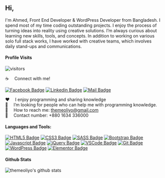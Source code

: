 ## Hi,

I'm Ahmed, Front End Developer & WordPress Developer from Bangladesh. I spend most of my time coding outstanding projects. I enjoy the process of turning ideas into reality using creative solutions. I’m always curious about learning new skills, tools, and concepts. In addition to working on various solo full stack works, I have worked with creative teams, which involves daily stand-ups and communications.

#### Profile Visits

![visitors](https://visitor-badge.glitch.me/badge?page_id=themeoliyo.themeoliyo)

:coffee: &emsp;Connect with me!

[![Facebook Badge](https://img.shields.io/badge/Facebook-1877F2?style=for-the-badge&logo=facebook&logoColor=white)](https://facebook.com/themeoliyo) [![Linkedin Badge](https://img.shields.io/badge/LinkedIn-0077B5?style=for-the-badge&logo=linkedin&logoColor=white)](https://www.linkedin.com/in/themeoliyo) [![Mail Badge](https://img.shields.io/badge/Gmail-D14836?style=for-the-badge&logo=gmail&logoColor=white)](mailto:themeoliyo@gmail.com)

:hearts: &emsp;I enjoy programming and sharing knowledge <br/>
🤔 &emsp;I’m looking for people who can help me with programming knowledge.<br/>
:e-mail: &emsp;How to reach me: themeoliyo@gmail.com<br/>
📱 &emsp;Contact number: +880 1634 336000

#### Languages and Tools:

[![HTML5 Badge](https://img.shields.io/badge/-HTML5-E34F26?style=for-the-badge&labelColor=black&logo=html5&logoColor=E34F26)](#) [![CSS3 Badge](https://img.shields.io/badge/-CSS3-1572B6?style=for-the-badge&labelColor=black&logo=css3&logoColor=1572B6)](#) [![SASS Badge](https://img.shields.io/badge/Sass-CC6699?style=for-the-badge&logo=sass&logoColor=white)](#) [![Bootstrap Badge](https://img.shields.io/badge/-Bootstrap-6E10F4?style=for-the-badge&labelColor=black&logo=bootstrap&logoColor=6E10F4)](#) [![Javascript Badge](https://img.shields.io/badge/-Javascript-F0DB4F?style=for-the-badge&labelColor=black&logo=javascript&logoColor=F0DB4F)](#) [![jQuery Badge](https://img.shields.io/badge/-jQuery-0769AD?style=for-the-badge&labelColor=black&logo=jQuery&logoColor=0769AD)](#) [![VSCode Badge](https://img.shields.io/badge/Visual_Studio-24ADF3?style=for-the-badge&logo=visual%20studio&logoColor=white)](#) [![Git Badge](https://img.shields.io/badge/Git-F05032?style=for-the-badge&logo=git&logoColor=white)](#) [![WordPress Badge](https://img.shields.io/badge/-WordPress-0073AA?style=for-the-badge&labelColor=black&logo=WordPress&logoColor=0073AA)](#) [![Elementor Badge](https://img.shields.io/badge/-Elementor-92003B?style=for-the-badge&labelColor=black&logo=Elementor&logoColor=92003B)](#)

#### Github Stats

![themeoliyo's github stats](https://github-readme-stats.vercel.app/api?username=themeoliyo&count_private=true&theme=tokyonight&hide=contribs,prs)
